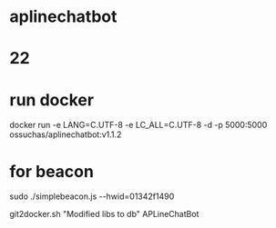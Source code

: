 # aplinechatbot
# 22

# run docker
docker run -e LANG=C.UTF-8 -e LC_ALL=C.UTF-8 -d -p 5000:5000 ossuchas/aplinechatbot:v1.1.2

# for beacon
sudo ./simplebeacon.js --hwid=01342f1490

git2docker.sh "Modified libs to db" APLineChatBot
